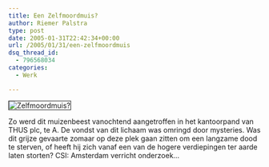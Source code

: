 ```yaml
---
title: Een Zelfmoordmuis?
author: Riemer Palstra
type: post
date: 2005-01-31T22:42:34+00:00
url: /2005/01/31/een-zelfmoordmuis
dsq_thread_id:
  - 796568034
categories:
  - Werk

---
```

<img data-recalc-dims="1" decoding="async" src="https://i0.wp.com/www.palstra.com/images/front/zelfmoordmuis.jpg?w=1100&#038;ssl=1" border="1" alt="Zelfmoordmuis?" />

Zo werd dit muizenbeest vanochtend aangetroffen in het kantoorpand van THUS plc, te A. De vondst van dit lichaam was omringd door mysteries. Was dit grijze gevaarte zomaar op deze plek gaan zitten om een langzame dood te sterven, of heeft hij zich vanaf een van de hogere verdiepingen ter aarde laten storten? CSI: Amsterdam verricht onderzoek&#8230;